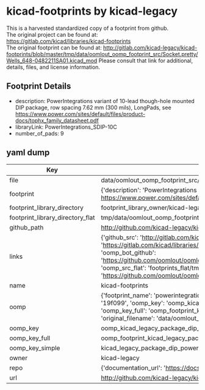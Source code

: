 # kicad-footprints by kicad-legacy  
This is a harvested standardized copy of a footprint from github.  
The original project can be found at:  
https://gitlab.com/kicad/libraries/kicad-footprints  
The original footprint can be found at:
http://gitlab.com/kicad-legacy/kicad-footprints/blob/master/tmp/data/oomlout_oomp_footprint_src/Socket.pretty/Wells_648-0482211SA01.kicad_mod
Please consult that link for additional, details, files, and license information.  
## Footprint Details
* description: PowerIntegrations variant of 10-lead though-hole mounted DIP package, row spacing 7.62 mm (300 mils), LongPads, see https://www.power.com/sites/default/files/product-docs/tophx_family_datasheet.pdf  
* libraryLink: PowerIntegrations_SDIP-10C  
* number_of_pads: 9  
## yaml dump  
| Key | Value |  
| --- | --- |  
| file | data/oomlout_oomp_footprint_src/kicad-footprints/Package_DIP.pretty/PowerIntegrations_SDIP-10C.kicad_mod |  
| footprint | {'description': 'PowerIntegrations variant of 10-lead though-hole mounted DIP package, row spacing 7.62 mm (300 mils), LongPads, see https://www.power.com/sites/default/files/product-docs/tophx_family_datasheet.pdf', 'libraryLink': 'PowerIntegrations_SDIP-10C', 'number_of_pads': 9} |  
| footprint_library_directory | footprint_library_owner/kicad-legacy_kicad-footprints |  
| footprint_library_directory_flat | tmp/data/oomlout_oomp_footprint_src/footprints_flat/kicad_legacy_package_dip_powerintegrations_sdip_10c/working |  
| github_path | http://github.com/kicad-legacy/kicad-footprints/blob/master/tmp/data/oomlout_oomp_footprint_src/Package_DIP.pretty/PowerIntegrations_SDIP-10C.kicad_mod |  
| links | {'github_src': 'http://gitlab.com/kicad-legacy/kicad-footprints/blob/master/tmp/data/oomlout_oomp_footprint_src/Socket.pretty/Wells_648-0482211SA01.kicad_mod', 'github_src_repo': 'https://gitlab.com/kicad/libraries/kicad-footprints', 'oomp_bot': 'tmp/data/oomlout_oomp_footprint_src/footprints/kicad_legacy_package_dip_powerintegrations_sdip_10c/working', 'oomp_bot_github': 'https://github.com/oomlout/oomlout_oomp_footprint_bot/tree/main/tmp/data/oomlout_oomp_footprint_src/footprints/kicad_legacy_package_dip_powerintegrations_sdip_10c/working', 'oomp_src_flat': 'footprints_flat/tmp/data/oomlout_oomp_footprint_src/footprints_flat/kicad_legacy_package_dip_powerintegrations_sdip_10c/working', 'oomp_src_flat_github': 'https://github.com/oomlout/oomlout_oomp_footprint_src/tree/main/tmp/data/oomlout_oomp_footprint_src/footprints_flat/kicad_legacy_package_dip_powerintegrations_sdip_10c/working'} |  
| name | kicad-footprints |  
| oomp | {'footprint_name': 'powerintegrations_sdip_10c', 'library_name': 'package_dip', 'md5': '19f099706178a03a43f4f856fe274f65', 'md5_10': '19f0997061', 'md5_5': '19f09', 'md5_6': '19f099', 'oomp_key': 'oomp_kicad_legacy_package_dip_powerintegrations_sdip_10c', 'oomp_key_extra': 'oomp_footprint_kicad_legacy_package_dip_powerintegrations_sdip_10c', 'oomp_key_full': 'oomp_footprint_kicad_legacy_package_dip_powerintegrations_sdip_10c_19f099', 'oomp_key_simple': 'kicad_legacy_package_dip_powerintegrations_sdip_10c', 'original_filename': 'data/oomlout_oomp_footprint_src/kicad-footprints/Package_DIP.pretty/PowerIntegrations_SDIP-10C.kicad_mod', 'owner_name': 'kicad_legacy'} |  
| oomp_key | oomp_kicad_legacy_package_dip_powerintegrations_sdip_10c |  
| oomp_key_full | oomp_footprint_kicad_legacy_package_dip_powerintegrations_sdip_10c |  
| oomp_key_simple | kicad_legacy_package_dip_powerintegrations_sdip_10c |  
| owner | kicad-legacy |  
| repo | {'documentation_url': 'https://docs.github.com/rest/repos/repos#get-a-repository', 'message': 'Not Found'} |  
| url | http://github.com/kicad-legacy/kicad-footprints |  


